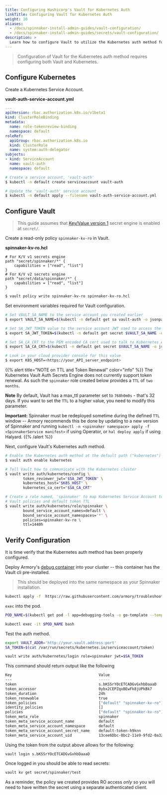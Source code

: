 ```yaml
---
title: Configuring Hashicorp's Vault for Kubernetes Auth
linkTitle: Configuring Vault for Kubernetes Auth
weight: 10
aliases:
  - /docs/spinnaker-install-admin-guides/vault-configuration/
  - /docs/spinnaker-install-admin-guides/secrets/vault-configuration/
description: >
  Learn how to configure Vault to utilize the Kubernetes auth method for managing Spinnaker secrets.
---
```


>Configuration of Vault for the Kubernetes auth method requires configuring both Vault and Kubernetes.

## Configure Kubernetes

Create a Kubernetes Service Account.

**vault-auth-service-account.yml**

```yaml
---
apiVersion: rbac.authorization.k8s.io/v1beta1
kind: ClusterRoleBinding
metadata:
  name: role-tokenreview-binding
  namespace: default
roleRef:
  apiGroup: rbac.authorization.k8s.io
  kind: ClusterRole
  name: system:auth-delegator
subjects:
- kind: ServiceAccount
  name: vault-auth
  namespace: default
```

```bash
# Create a service account, 'vault-auth'
$ kubectl -n default create serviceaccount vault-auth

# Update the 'vault-auth' service account
$ kubectl -n default apply --filename vault-auth-service-account.yml
```

## Configure Vault

>This guide assumes that [Key/Value version 1](https://www.vaultproject.io/api/secret/kv/kv-v1.html) secret engine is enabled at `secret/`.


Create a read-only policy `spinnaker-kv-ro` in Vault.

**spinnaker-kv-ro.hcl**

```hcl
# For K/V v1 secrets engine
path "secret/spinnaker/*" {
    capabilities = ["read", "list"]
}
# For K/V v2 secrets engine
path "secret/data/spinnaker/*" {
    capabilities = ["read", "list"]
}
```

```bash
$ vault policy write spinnaker-kv-ro spinnaker-kv-ro.hcl
```


Set environment variables required for Vault configuration.

```bash
# Set VAULT_SA_NAME to the service account you created earlier
$ export VAULT_SA_NAME=$(kubectl -n default get sa vault-auth -o jsonpath="{.secrets[*]['name']}")

# Set SA_JWT_TOKEN value to the service account JWT used to access the TokenReview API
$ export SA_JWT_TOKEN=$(kubectl -n default get secret $VAULT_SA_NAME -o jsonpath="{.data.token}" | base64 --decode; echo)

# Set SA_CA_CRT to the PEM encoded CA cert used to talk to Kubernetes API
$ export SA_CA_CRT=$(kubectl -n default get secret $VAULT_SA_NAME -o jsonpath="{.data['ca\.crt']}" | base64 --decode; echo)

# Look in your cloud provider console for this value
$ export K8S_HOST=<https://your_API_server_endpoint>
```

{{% alert title="NOTE on TTL and Token Renewal" color="info" %}}
The Kubernetes Vault Auth Secrets Engine does not currently support token renewal. As such the `spinnaker` role created below provides a `TTL` of `two months`.

**Note** By default, Vault has a max_ttl parameter set to `768h0m0s` - that's 32 days. If you want to set the `TTL` to a higher value, you need to modify this parameter.

**Important:** Spinnaker must be redeployed sometime during the defined `TTL` window -- Armory recommends this be done by updating to a new version of Spinnaker and running `kubectl -n <spinnaker namespace> apply -f <SpinnakerService manifest>` if using Operator, or `hal deploy apply` if using Halyard.
{{% /alert %}}

Next, configure Vault's Kubernetes auth method.

```bash
# Enable the Kubernetes auth method at the default path ("kubernetes")
$ vault auth enable kubernetes

# Tell Vault how to communicate with the Kubernetes cluster
$ vault write auth/kubernetes/config \
        token_reviewer_jwt="$SA_JWT_TOKEN" \
        kubernetes_host="$K8S_HOST" \
        kubernetes_ca_cert="$SA_CA_CRT"

# Create a role named, 'spinnaker' to map Kubernetes Service Account to
# Vault policies and default token TTL
$ vault write auth/kubernetes/role/spinnaker \
        bound_service_account_names=default \
        bound_service_account_namespaces='*' \
        policies=spinnaker-kv-ro \
        ttl=1440h
```

## Verify Configuration

It is time verify that the Kubernetes auth method has been properly configured.

Deploy Armory's [debug container](https://github.com/armory/troubleshooting-toolbox/blob/master/docker-debugging-tools/Dockerfile) into your cluster -- this container has the Vault cli pre-installed.

>This should be deployed into the same namespace as your Spinnaker installation.

```bash
kubectl apply -f  https://raw.githubusercontent.com/armory/troubleshooting-toolbox/master/docker-debugging-tools/deployment.yml
```

`exec` into the pod.

```bash
POD_NAME=$(kubectl get pod -l app=debugging-tools -o go-template --template '{{range .items}}{{.metadata.name}}{{"\n"}}{{end}}' --sort-by=".status.startTime" | tail -n 1)

kubectl exec -it $POD_NAME bash
```

Test the auth method.

```bash
export VAULT_ADDR='http://your.vault.address:port'
SA_TOKEN=$(cat /var/run/secrets/kubernetes.io/serviceaccount/token)

vault write auth/kubernetes/login role=spinnaker jwt=$SA_TOKEN
```

This command should return output like the following

```bash
Key                                       Value
---                                       -----
token                                     s.bKSSrYOcETCADGvGxhbDaaaD
token_accessor                            0ybx2CEPZqxBEwFk8jUPkBk7
token_duration                            24h
token_renewable                           true
token_policies                            ["default" "spinnaker-kv-ro"]
identity_policies                         []
policies                                  ["default" "spinnaker-kv-ro"]
token_meta_role                           spinnaker
token_meta_service_account_name           default
token_meta_service_account_namespace      default
token_meta_service_account_secret_name    default-token-h9knn
token_meta_service_account_uid            13cee6Dbc-0bc2-11e9-9fd2-0a32f8e530cc
```

Using the token from the output above allows for the following:

```bash
vault login s.bKSSrYOcETCADGvGxhbDaaaD
```

Once logged in you should be able to read secrets:

```bash
vault kv get secret/spinnaker/test
```

As a reminder, the policy we created provides RO access *only* so you will need to have written the secret using a separate authenticated client.
